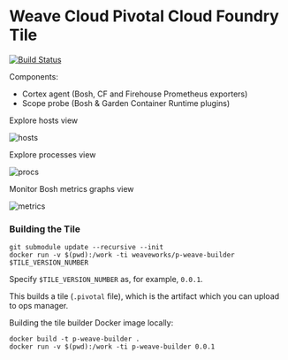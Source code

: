 # Weave Cloud Pivotal Cloud Foundry Tile

[![Build Status](https://travis-ci.org/weaveworks-experiments/p-weave.svg?branch=master)](https://travis-ci.org/weaveworks-experiments/p-weave)

Components:

* Cortex agent (Bosh, CF and Firehouse Prometheus exporters)
* Scope probe (Bosh & Garden Container Runtime plugins)

Explore hosts view

![hosts](https://raw.githubusercontent.com/weaveworks-experiments/p-weave/master/docs/images/hosts.png)

Explore processes view

![procs](https://raw.githubusercontent.com/weaveworks-experiments/p-weave/master/docs/images/procs.png)

Monitor Bosh metrics graphs view

![metrics](https://raw.githubusercontent.com/weaveworks-experiments/p-weave/master/docs/images/metrics.png)

### Building the Tile

```
git submodule update --recursive --init
docker run -v $(pwd):/work -ti weaveworks/p-weave-builder $TILE_VERSION_NUMBER
```

Specify `$TILE_VERSION_NUMBER` as, for example, `0.0.1`.

This builds a tile (`.pivotal` file), which is the artifact which you can upload to ops manager.

Building the tile builder Docker image locally:

```
docker build -t p-weave-builder .
docker run -v $(pwd):/work -ti p-weave-builder 0.0.1
```

